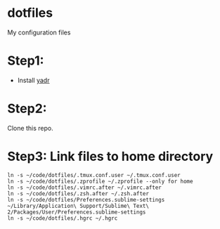 # dotfiles
My configuration files

# Step1:
* Install [yadr](https://github.com/skwp/dotfiles)

# Step2:
Clone this repo.

# Step3: Link files to home directory
```
ln -s ~/code/dotfiles/.tmux.conf.user ~/.tmux.conf.user
ln -s ~/code/dotfiles/.zprofile ~/.zprofile --only for home
ln -s ~/code/dotfiles/.vimrc.after ~/.vimrc.after
ln -s ~/code/dotfiles/.zsh.after ~/.zsh.after
ln -s ~/code/dotfiles/Preferences.sublime-settings  ~/Library/Application\ Support/Sublime\ Text\ 2/Packages/User/Preferences.sublime-settings
ln -s ~/code/dotfiles/.hgrc ~/.hgrc
```
